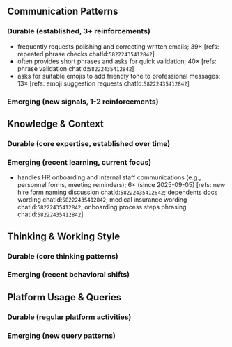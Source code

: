 ## Communication Patterns
### Durable (established, 3+ reinforcements)
- frequently requests polishing and correcting written emails; 39× [refs: repeated phrase checks chatId:`58222435412842`]
- often provides short phrases and asks for quick validation; 40× [refs: phrase validation chatId:`58222435412842`]
- asks for suitable emojis to add friendly tone to professional messages; 13× [refs: emoji suggestion requests chatId:`58222435412842`]

### Emerging (new signals, 1-2 reinforcements)

## Knowledge & Context
### Durable (core expertise, established over time)

### Emerging (recent learning, current focus)
- handles HR onboarding and internal staff communications (e.g., personnel forms, meeting reminders); 6× (since 2025-09-05) [refs: new hire form naming discussion chatId:`58222435412842`; dependents docs wording chatId:`58222435412842`; medical insurance wording chatId:`58222435412842`; onboarding process steps phrasing chatId:`58222435412842`]

## Thinking & Working Style
### Durable (core thinking patterns)

### Emerging (recent behavioral shifts)

## Platform Usage & Queries
### Durable (regular platform activities)

### Emerging (new query patterns)
